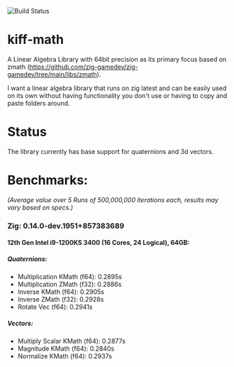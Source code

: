 ![Build Status](https://github.com/kiffpuppygames/kiff-math/actions/workflows/main.yml/badge.svg?branch=dev)

# kiff-math

A Linear Algebra Library with 64bit precision as its primary focus based on zmath (https://github.com/zig-gamedev/zig-gamedev/tree/main/libs/zmath). 

I want a linear algebra library that runs on zig latest and can be easily used on its own without having functionality you don't use or having to copy and paste folders around.

# Status

The library currently has base support for quaternions and 3d vectors.

# Benchmarks: 
*(Average value over 5 Runs of 500,000,000 iterations each, results may vary based on specs.)*

### Zig: 0.14.0-dev.1951+857383689

#### 12th Gen Intel i9-1200KS 3400 (16 Cores, 24 Logical), 64GB:
##### Quaternions:
  - Multiplication KMath (f64): 0.2895s
  - Multiplication ZMath (f32): 0.2886s
  - Inverse KMath (f64): 0.2905s
  - Inverse ZMath (f32): 0.2928s
  - Rotate Vec (f64): 0.2941s

##### Vectors:
  - Multiply Scalar KMath (f64): 0.2877s
  - Magnitude KMath (f64): 0.2840s
  - Normalize KMath (f64): 0.2937s